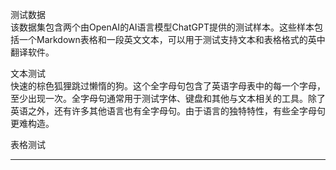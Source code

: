 测试数据  
该数据集包含两个由OpenAI的AI语言模型ChatGPT提供的测试样本。这些样本包括一个Markdown表格和一段英文文本，可以用于测试支持文本和表格格式的英中翻译软件。

文本测试  
快速的棕色狐狸跳过懒惰的狗。这个全字母句包含了英语字母表中的每一个字母，至少出现一次。全字母句通常用于测试字体、键盘和其他与文本相关的工具。除了英语之外，还有许多其他语言也有全字母句。由于语言的独特特性，有些全字母句更难构造。

表格测试

---

